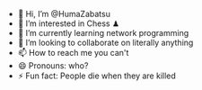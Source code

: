 - 👋 Hi, I’m @HumaZabatsu
- 👀 I’m interested in Chess ♟
- 🌱 I’m currently learning network programming
- 💞️ I’m looking to collaborate on literally anything
- 📫 How to reach me you can't
- 😄 Pronouns: who?
- ⚡ Fun fact: People die when they are killed

<!---
HumaZabatsu/HumaZabatsu is a ✨ special ✨ repository because its `README.md` (this file) appears on your GitHub profile.
You can click the Preview link to take a look at your changes.
--->
